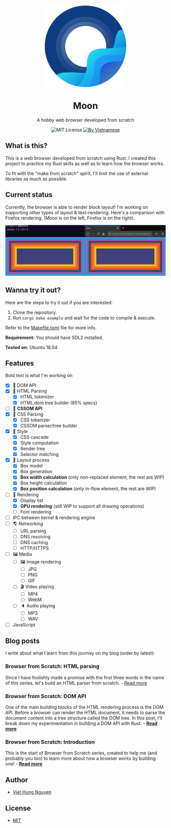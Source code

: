 <p align="center"><img src="./resources/logo.png" /></p>

<h1 align="center">Moon</h1>
<p align="center">A hobby web browser developed from scratch</p>

<p align="center">
  <img src="https://img.shields.io/badge/license-MIT-blue" alt="MIT License" />
  <a href="https://webuild.community">
    <img src="https://raw.githubusercontent.com/webuild-community/badge/master/svg/by.svg" alt="By Vietnamese" />
  </a>
</p>

## What is this?

This is a web browser developed from scratch using Rust. I created this project to practice my Rust skills as well as to learn how the browser works.

To fit with the "make from scratch" spirit, I'll limit the use of external libraries as much as possible.

## Current status

Currently, the browser is able to render block layout! I'm working on supporting other types of layout & text-rendering. Here's a comparison with Firefox rendering. (Moon is on the left, Firefox is on the right).

<p align="center"><img src="./resources/firefox_compare.png" /></p>

## Wanna try it out?

Here are the steps to try it out if you are interested:

1. Clone the repository.
2. Run `cargo make example` and wait for the code to compile & execute.

Refer to the [Makefile.toml](Makefile.toml) file for more info.

**Requirement:** You should have SDL2 installed.

**Tested on:** Ubuntu 18.04

## Features

Bold text is what I'm working on

- [x] :electric_plug: DOM API
- [x] :memo: HTML Parsing
  - [x] HTML tokenizer
  - [x] HTML dom tree builder (85% specs)
- [ ] :electric_plug: **CSSOM API**
- [x] :memo: CSS Parsing
  - [x] CSS tokenizer
  - [x] CSSOM parser/tree builder
- [x] :triangular_ruler: Style
  - [x] CSS cascade
  - [x] Style computation
  - [x] Render tree
  - [x] Selector matching
- [x] :flower_playing_cards: Layout process
  - [x] Box model
  - [x] Box generation
  - [x] **Box width calculation** (only non-replaced element, the rest are WIP)
  - [x] Box height calculation
  - [x] **Box position calculation** (only in-flow element, the rest are WIP)
- [ ] :art: Rendering
  - [x] Display list
  - [x] **GPU rendering** (still WIP to support all drawing operations)
  - [ ] Font rendering
- [ ] IPC between kernel & rendering engine
- [ ] :earth_americas: Networking
  - [ ] URL parsing
  - [ ] DNS resolving
  - [ ] DNS caching
  - [ ] HTTP/HTTPS
- [ ] :framed_picture: Media
  - [ ] :framed_picture: Image rendering
    - [ ] JPG
    - [ ] PNG
    - [ ] GIF
  - [ ] :clapper: Video playing
    - [ ] MP4
    - [ ] WebM
  - [ ] :speaker: Audio playing
    - [ ] MP3
    - [ ] WAV
- [ ] JavaScript

## Blog posts

I write about what I learn from this journey on my blog (order by latest):

### Browser from Scratch: HTML parsing

Since I have foolishly made a promise with the first three words in the name of this series, let's build an HTML parser from scratch. - [Read more][3]

### Browser from Scratch: DOM API

One of the main building blocks of the HTML rendering process is the DOM API. Before a browser can render the HTML document, it needs to parse the document content into a tree structure called the DOM tree. In this post, I'll break down my experimentation in building a DOM API with Rust. - [**Read more**][2]

### Browser from Scratch: Introduction

This is the start of Browser from Scratch series, created to help me (and probably you too) to learn more about how a browser works by building one! - [**Read more**][1]

## Author

- [Viet Hung Nguyen](https://github.com/ZeroX-DG)

## License

- [MIT](LICENSE)

[1]: https://zerox-dg.github.io/blog/2020/05/29/Browser-from-Scratch-Introduction/
[2]: https://zerox-dg.github.io/blog/2020/09/01/Browser-from-Scratch-DOM-API/
[3]: https://zerox-dg.github.io/blog/2020/10/24/Browser-from-Scratch-HTML-parsing/
